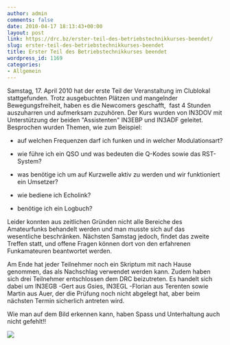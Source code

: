 ```yaml
---
author: admin
comments: false
date: 2010-04-17 18:13:43+00:00
layout: post
link: https://drc.bz/erster-teil-des-betriebstechnikkurses-beendet/
slug: erster-teil-des-betriebstechnikkurses-beendet
title: Erster Teil des Betriebstechnikkurses beendet
wordpress_id: 1169
categories:
- Allgemein
---
```


[](https://drc.bz/wp-content/uploads/2010/04/foto-kurs1.jpg)Samstag, 17. April 2010 hat der erste Teil der Veranstaltung im Clublokal stattgefunden. Trotz ausgebuchten Plätzen und mangelnder Bewegungsfreiheit, haben es die Newcomers geschafft,  fast 4 Stunden auszuharren und aufmerksam zuzuhören. Der Kurs wurden von IN3DOV mit Unterstützung der beiden "Assistenten" IN3EBP und IN3ADF geleitet. Besprochen wurden Themen, wie zum Beispiel:



	
  * auf welchen Frequenzen darf ich funken und in welcher Modulationsart?

	
  * wie führe ich ein QSO und was bedeuten die Q-Kodes sowie das RST-System?

	
  * was benötige ich um auf Kurzwelle aktiv zu werden und wir funktioniert ein Umsetzer?

	
  * wie bediene ich Echolink?

	
  * benötige ich ein Logbuch?


Leider konnten aus zeitlichen Gründen nicht alle Bereiche des Amateurfunks behandelt werden und man musste sich auf das wesentliche beschränken. Nächsten Samstag jedoch, findet das zweite Treffen statt, und offene Fragen können dort von den erfahrenen Funkamateuren beantwortet werden.

Am Ende hat jeder Teilnehmer noch ein Skriptum mit nach Hause genommen, das als Nachschlag verwendet werden kann. Zudem haben sich drei Teilnehmer entschlossen dem DRC beizutreten. Es handelt sich dabei um IN3EGB -Gert aus Gsies, IN3EGL -Florian aus Terenten sowie Martin aus Auer, der die Prüfung noch nicht abgelegt hat, aber beim nächsten Termin sicherlich antreten wird.

Wie man auf dem Bild erkennen kann, haben Spass und Unterhaltung auch nicht gefehlt!!

![](https://drc.bz/wp-content/uploads/2010/04/foto-kurs1-1024x768.jpg)
